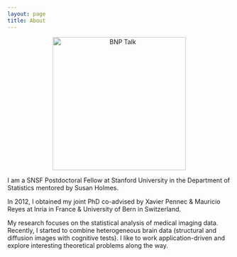 ```yaml
---
layout: page
title: About
---
```


<p align="center">
<img src="{{ site.url }}/public/Me.JPG" alt="BNP Talk" style="width: 300px;"/>
</p>

I am a SNSF Postdoctoral Fellow at Stanford University in the Department of Statistics mentored by Susan Holmes. 

In 2012, I obtained my joint PhD co-advised by Xavier Pennec & Mauricio Reyes at Inria in France & University of Bern in Switzerland. 

My research focuses on the statistical analysis of medical imaging data. Recently, I started to combine heterogeneous brain data (structural and diffusion images with cognitive tests). I like to work application-driven and explore interesting theoretical problems along the way.